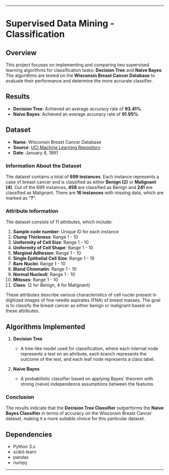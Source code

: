 

---

# Supervised Data Mining - Classification

## Overview

This project focuses on implementing and comparing two supervised learning algorithms for classification tasks: **Decision Tree** and **Naive Bayes**. The algorithms are tested on the **Wisconsin Breast Cancer Database** to evaluate their performance and determine the more accurate classifier.

## Results

- **Decision Tree**: Achieved an average accuracy rate of **93.41%**.
- **Naive Bayes**: Achieved an average accuracy rate of **91.95%**.
  
## Dataset

- **Name**: Wisconsin Breast Cancer Database  
- **Source**: [UCI Machine Learning Repository](http://archive.ics.uci.edu/ml/datasets/Breast+Cancer+Wisconsin+%28Diagnostic%29)  
- **Date**: January 8, 1991  

### Information About the Dataset

The dataset contains a total of **699 instances**. Each instance represents a case of breast cancer and is classified as either **Benign (2)** or **Malignant (4)**. Out of the 699 instances, **458** are classified as Benign and **241** are classified as Malignant. There are **16 instances** with missing data, which are marked as "**?**".

### Attribute Information

The dataset consists of 11 attributes, which include:

1. **Sample code number**: Unique ID for each instance  
2. **Clump Thickness**: Range 1 - 10  
3. **Uniformity of Cell Size**: Range 1 - 10  
4. **Uniformity of Cell Shape**: Range 1 - 10  
5. **Marginal Adhesion**: Range 1 - 10  
6. **Single Epithelial Cell Size**: Range 1 - 10  
7. **Bare Nuclei**: Range 1 - 10  
8. **Bland Chromatin**: Range 1 - 10  
9. **Normal Nucleoli**: Range 1 - 10  
10. **Mitoses**: Range 1 - 10  
11. **Class**: (2 for Benign, 4 for Malignant)  

These attributes describe various characteristics of cell nuclei present in digitized images of fine needle aspirates (FNA) of breast masses. The goal is to classify the breast cancer as either benign or malignant based on these attributes.

## Algorithms Implemented

1. **Decision Tree**
   - A tree-like model used for classification, where each internal node represents a test on an attribute, each branch represents the outcome of the test, and each leaf node represents a class label.

2. **Naive Bayes**
   - A probabilistic classifier based on applying Bayes' theorem with strong (naive) independence assumptions between the features.


### Conclusion

The results indicate that the **Decision Tree Classifier** outperforms the **Naive Bayes Classifier** in terms of accuracy on the Wisconsin Breast Cancer dataset, making it a more suitable choice for this particular dataset.


## Dependencies

- Python 3.x
- scikit-learn
- pandas
- numpy


---

